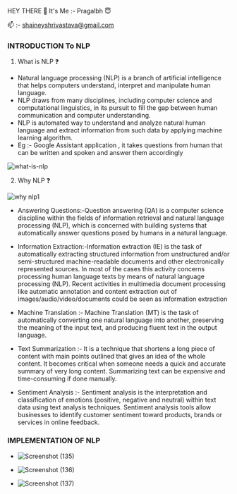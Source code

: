 HEY THERE :wave:
It's Me :- Pragalbh :innocent:

:mailbox: :- shaineyshrivastava@gmail.com

### INTRODUCTION To NLP

1. What is NLP :question:
  
  * Natural language processing (NLP) is a branch of artificial intelligence that helps computers understand, interpret and manipulate human language.
  * NLP draws from many disciplines, including computer science and computational linguistics, in its pursuit to fill the gap between human communication and computer understanding.
  * NLP is automated way to understand and analyze natural human language and extract information from such data by applying machine learning algorithm.
  * Eg :- Google Assistant application , it takes questions from human that can be written and spoken and answer them accordingly
                          
![what-is-nlp](https://user-images.githubusercontent.com/47269967/93630169-26bf2e80-fa07-11ea-92fc-c1afc9c53ec4.png)


2. Why NLP :question:
  
![why nlp1](https://user-images.githubusercontent.com/47269967/93641819-9559b780-fa1a-11ea-96f8-aaf8b497d25d.png)

  

  
  
  * Answering Questions:-Question answering (QA) is a computer science discipline within the fields of information retrieval and natural language processing (NLP), which is concerned with building systems that automatically answer questions posed by humans in a natural language.
  

  
  
  * Information Extraction:-Information extraction (IE) is the task of automatically extracting structured information from unstructured and/or semi-structured machine-readable documents and other electronically represented sources. In most of the cases this activity concerns processing human language texts by means of natural language processing (NLP). Recent activities in multimedia document processing like automatic annotation and content extraction out of images/audio/video/documents could be seen as information extraction 
    


 
  * Machine Translation :- Machine Translation (MT) is the task of automatically converting one natural language into another, preserving the meaning of the input text, and producing fluent text in the output language.
  


  
  
  * Text Summarization :- It is a technique that shortens a long piece of content with main points outlined that gives an idea of the whole content. It becomes critical when someone needs a quick and accurate summary of very long content. Summarizing text can be expensive and time-consuming if done manually.
    


  
  
  * Sentiment Analysis :- Sentiment analysis is the interpretation and classification of emotions (positive, negative and neutral) within text data using text analysis techniques. Sentiment analysis tools allow businesses to identify customer sentiment toward products, brands or services in online feedback.



### IMPLEMENTATION OF NLP 
* ![Screenshot (135)](https://user-images.githubusercontent.com/47269967/93658365-a0333d00-fa58-11ea-8a93-a7b0518cfb01.png)

* ![Screenshot (136)](https://user-images.githubusercontent.com/47269967/93658369-a45f5a80-fa58-11ea-8fc8-7dfd740017f2.png)

* ![Screenshot (137)](https://user-images.githubusercontent.com/47269967/93658359-8db90380-fa58-11ea-912e-3e72bc933768.png)
  
    
    
